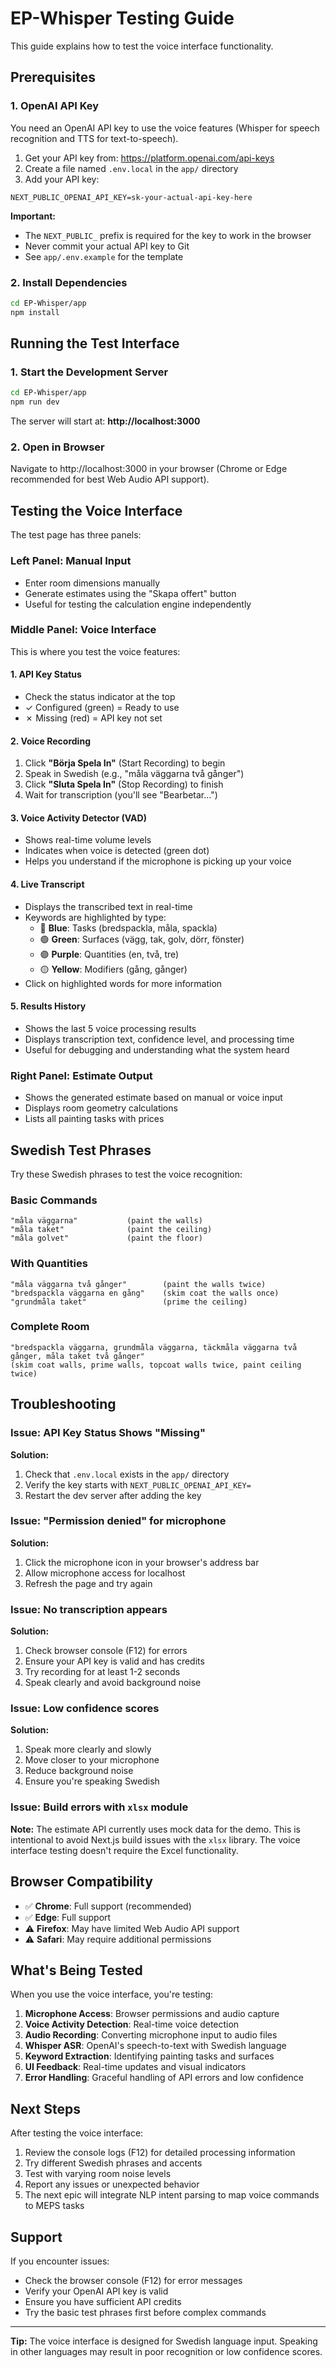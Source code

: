 # EP-Whisper Testing Guide

This guide explains how to test the voice interface functionality.

## Prerequisites

### 1. OpenAI API Key

You need an OpenAI API key to use the voice features (Whisper for speech recognition and TTS for text-to-speech).

1. Get your API key from: https://platform.openai.com/api-keys
2. Create a file named `.env.local` in the `app/` directory
3. Add your API key:

```env
NEXT_PUBLIC_OPENAI_API_KEY=sk-your-actual-api-key-here
```

**Important:** 
- The `NEXT_PUBLIC_` prefix is required for the key to work in the browser
- Never commit your actual API key to Git
- See `app/.env.example` for the template

### 2. Install Dependencies

```bash
cd EP-Whisper/app
npm install
```

## Running the Test Interface

### 1. Start the Development Server

```bash
cd EP-Whisper/app
npm run dev
```

The server will start at: **http://localhost:3000**

### 2. Open in Browser

Navigate to http://localhost:3000 in your browser (Chrome or Edge recommended for best Web Audio API support).

## Testing the Voice Interface

The test page has three panels:

### Left Panel: Manual Input
- Enter room dimensions manually
- Generate estimates using the "Skapa offert" button
- Useful for testing the calculation engine independently

### Middle Panel: Voice Interface
This is where you test the voice features:

#### **1. API Key Status**
- Check the status indicator at the top
- ✓ Configured (green) = Ready to use
- ✗ Missing (red) = API key not set

#### **2. Voice Recording**
1. Click **"Börja Spela In"** (Start Recording) to begin
2. Speak in Swedish (e.g., "måla väggarna två gånger")
3. Click **"Sluta Spela In"** (Stop Recording) to finish
4. Wait for transcription (you'll see "Bearbetar...")

#### **3. Voice Activity Detector (VAD)**
- Shows real-time volume levels
- Indicates when voice is detected (green dot)
- Helps you understand if the microphone is picking up your voice

#### **4. Live Transcript**
- Displays the transcribed text in real-time
- Keywords are highlighted by type:
  - 🔵 **Blue**: Tasks (bredspackla, måla, spackla)
  - 🟢 **Green**: Surfaces (vägg, tak, golv, dörr, fönster)
  - 🟣 **Purple**: Quantities (en, två, tre)
  - 🟡 **Yellow**: Modifiers (gång, gånger)
- Click on highlighted words for more information

#### **5. Results History**
- Shows the last 5 voice processing results
- Displays transcription text, confidence level, and processing time
- Useful for debugging and understanding what the system heard

### Right Panel: Estimate Output
- Shows the generated estimate based on manual or voice input
- Displays room geometry calculations
- Lists all painting tasks with prices

## Swedish Test Phrases

Try these Swedish phrases to test the voice recognition:

### Basic Commands
```
"måla väggarna"           (paint the walls)
"måla taket"              (paint the ceiling)
"måla golvet"             (paint the floor)
```

### With Quantities
```
"måla väggarna två gånger"        (paint the walls twice)
"bredspackla väggarna en gång"    (skim coat the walls once)
"grundmåla taket"                 (prime the ceiling)
```

### Complete Room
```
"bredspackla väggarna, grundmåla väggarna, täckmåla väggarna två gånger, måla taket två gånger"
(skim coat walls, prime walls, topcoat walls twice, paint ceiling twice)
```

## Troubleshooting

### Issue: API Key Status Shows "Missing"
**Solution:** 
1. Check that `.env.local` exists in the `app/` directory
2. Verify the key starts with `NEXT_PUBLIC_OPENAI_API_KEY=`
3. Restart the dev server after adding the key

### Issue: "Permission denied" for microphone
**Solution:**
1. Click the microphone icon in your browser's address bar
2. Allow microphone access for localhost
3. Refresh the page and try again

### Issue: No transcription appears
**Solution:**
1. Check browser console (F12) for errors
2. Ensure your API key is valid and has credits
3. Try recording for at least 1-2 seconds
4. Speak clearly and avoid background noise

### Issue: Low confidence scores
**Solution:**
1. Speak more clearly and slowly
2. Move closer to your microphone
3. Reduce background noise
4. Ensure you're speaking Swedish

### Issue: Build errors with `xlsx` module
**Note:** The estimate API currently uses mock data for the demo. This is intentional to avoid Next.js build issues with the `xlsx` library. The voice interface testing doesn't require the Excel functionality.

## Browser Compatibility

- ✅ **Chrome**: Full support (recommended)
- ✅ **Edge**: Full support
- ⚠️ **Firefox**: May have limited Web Audio API support
- ⚠️ **Safari**: May require additional permissions

## What's Being Tested

When you use the voice interface, you're testing:

1. **Microphone Access**: Browser permissions and audio capture
2. **Voice Activity Detection**: Real-time voice detection
3. **Audio Recording**: Converting microphone input to audio files
4. **Whisper ASR**: OpenAI's speech-to-text with Swedish language
5. **Keyword Extraction**: Identifying painting tasks and surfaces
6. **UI Feedback**: Real-time updates and visual indicators
7. **Error Handling**: Graceful handling of API errors and low confidence

## Next Steps

After testing the voice interface:

1. Review the console logs (F12) for detailed processing information
2. Try different Swedish phrases and accents
3. Test with varying room noise levels
4. Report any issues or unexpected behavior
5. The next epic will integrate NLP intent parsing to map voice commands to MEPS tasks

## Support

If you encounter issues:
- Check the browser console (F12) for error messages
- Verify your OpenAI API key is valid
- Ensure you have sufficient API credits
- Try the basic test phrases first before complex commands

---

**Tip:** The voice interface is designed for Swedish language input. Speaking in other languages may result in poor recognition or low confidence scores.


